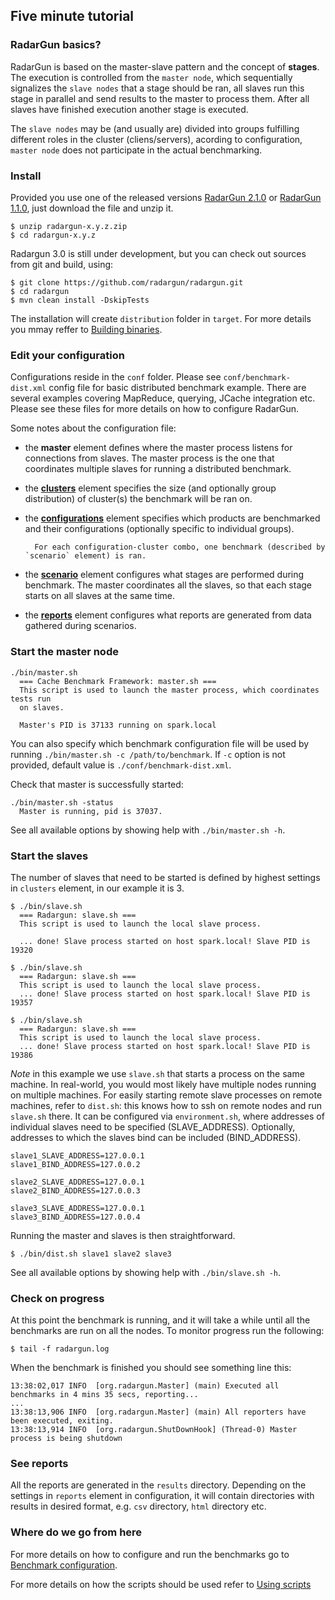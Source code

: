 ---
---
 
Five minute tutorial
--------------------

### RadarGun basics?

RadarGun is based on the master-slave pattern and the concept of **stages**. The execution is controlled from the `master node`, which sequentially signalizes the `slave nodes` that a stage should be ran, all slaves run this stage in parallel and send results to the master to process them. After all slaves have finished execution another stage is executed.

The `slave nodes` may be (and usually are) divided into groups fulfilling different roles in the cluster (cliens/servers), acording to configuration, `master node` does not participate in the actual benchmarking.

### Install

Provided you use one of the released versions [RadarGun 2.1.0](https://github.com/radargun/radargun/releases/download/RadarGun-2.1.0.Final/RadarGun-2.1.0.Final.zip) or [RadarGun 1.1.0](https://github.com/radargun/radargun/releases/download/RadarGun-1.1.0.Final/RadarGun-1.1.0.Final.zip), just download the file and unzip it.

    $ unzip radargun-x.y.z.zip
    $ cd radargun-x.y.z


Radargun 3.0 is still under development, but you can check out sources from git and build, using:

    $ git clone https://github.com/radargun/radargun.git
    $ cd radargun
    $ mvn clean install -DskipTests


The installation will create `distribution` folder in `target`. For more details you mmay reffer to [Building binaries]({{page.path_to_root}}getting_started/building_binaries.html).

### Edit your configuration

Configurations reside in the `conf` folder. Please see `conf/benchmark-dist.xml` config file for basic distributed benchmark example. There are several examples covering MapReduce, querying, JCache integration etc. Please see these files for more details on how to configure RadarGun.

Some notes about the configuration file:

* the **master** element defines where the master process listens for connections from slaves. The master process is the one that coordinates multiple slaves for running a distributed benchmark.

* the [**clusters**]({{page.path_to_root}}benchmark_configuration/clusters.html) element specifies the size (and optionally group distribution) of cluster(s) the benchmark will be ran on.
* the [**configurations**]({{page.path_to_root}}benchmark_configuration/configurations.html) element specifies which products are benchmarked and their configurations (optionally specific to individual groups). 

        For each configuration-cluster combo, one benchmark (described by `scenario` element) is ran.

* the [**scenario**]({{page.path_to_root}}benchmark_configuration/scenario.html) element configures what stages are performed during benchmark. The master coordinates all the slaves, so that each stage starts on all slaves at the same time.
* the [**reports**]({{page.path_to_root}}benchmark_configuration/reports.html) element configures what reports are generated from data gathered during scenarios.

### Start the master node

    ./bin/master.sh
      === Cache Benchmark Framework: master.sh ===
      This script is used to launch the master process, which coordinates tests run
      on slaves.
      
      Master's PID is 37133 running on spark.local

You can also specify which benchmark configuration file will be used by running `./bin/master.sh -c /path/to/benchmark`. If `-c` option is not provided, default value is `./conf/benchmark-dist.xml`.

Check that master is successfully started:

    ./bin/master.sh -status
      Master is running, pid is 37037.

See all available options by showing help with `./bin/master.sh -h`.

### Start the slaves

The number of slaves that need to be started is defined by highest settings in `clusters` element, in our example it is 3.

    $ ./bin/slave.sh
      === Radargun: slave.sh ===
      This script is used to launch the local slave process.
      
      ... done! Slave process started on host spark.local! Slave PID is 19320

    $ ./bin/slave.sh
      === Radargun: slave.sh ===
      This script is used to launch the local slave process.
      ... done! Slave process started on host spark.local! Slave PID is 19357

    $ ./bin/slave.sh
      === Radargun: slave.sh ===
      This script is used to launch the local slave process.
      ... done! Slave process started on host spark.local! Slave PID is 19386


*Note* in this example we use `slave.sh` that starts a process on the same machine.  In real-world, you would most likely have multiple nodes running on multiple machines. For easily starting remote slave processes on remote machines, refer to `dist.sh`: this knows how to ssh on remote nodes and run `slave.sh` there. It can be configured via `environment.sh`, where addresses of individual slaves need to be specified (SLAVE_ADDRESS). Optionally, addresses to which the slaves bind can be included (BIND_ADDRESS).

    slave1_SLAVE_ADDRESS=127.0.0.1
    slave1_BIND_ADDRESS=127.0.0.2

    slave2_SLAVE_ADDRESS=127.0.0.1
    slave2_BIND_ADDRESS=127.0.0.3

    slave3_SLAVE_ADDRESS=127.0.0.1
    slave3_BIND_ADDRESS=127.0.0.4

Running the master and slaves is then straightforward.

    $ ./bin/dist.sh slave1 slave2 slave3

See all available options by showing help with `./bin/slave.sh -h`.

### Check on progress

At this point the benchmark is running, and it will take a while until all the benchmarks are run on all the nodes. To monitor progress run the following:

    $ tail -f radargun.log

When the benchmark is finished you should see something line this:

    13:38:02,017 INFO  [org.radargun.Master] (main) Executed all benchmarks in 4 mins 35 secs, reporting...
    ...
    13:38:13,906 INFO  [org.radargun.Master] (main) All reporters have been executed, exiting.
    13:38:13,914 INFO  [org.radargun.ShutDownHook] (Thread-0) Master process is being shutdown

### See reports

All the reports are generated in the `results` directory. Depending on the settings in `reports` element in configuration, it will contain directories with results in desired format, e.g. `csv` directory, `html` directory etc.

### Where do we go from here

For more details on how to configure and run the benchmarks go to [Benchmark configuration]({{page.path_to_root}}benchmark_configuration/general.html).

For more details on how the scripts should be used refer to [Using scripts]({{page.path_to_root}}getting_started/using_the_scripts.html)
